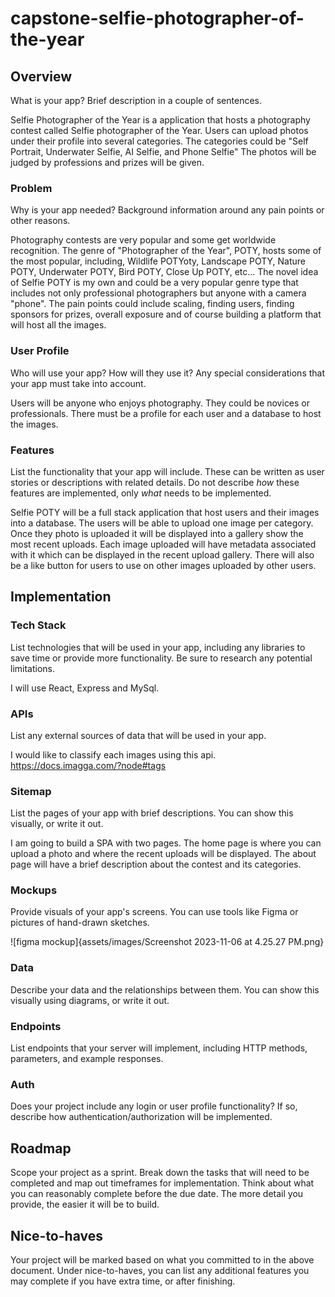 # capstone-selfie-photographer-of-the-year

## Overview

What is your app? Brief description in a couple of sentences.

Selfie Photographer of the Year is a application that hosts a photography contest called Selfie photographer of the Year. Users can upload photos under their profile into several categories. The categories could be "Self Portrait, Underwater Selfie, AI Selfie, and Phone Selfie" The photos will be judged by professions and prizes will be given.

### Problem

Why is your app needed? Background information around any pain points or other reasons.

Photography contests are very popular and some get worldwide recognition. The genre of "Photographer of the Year", POTY, hosts some of the most popular, including, Wildlife POTYoty, Landscape POTY, Nature POTY, Underwater POTY, Bird POTY, Close Up POTY, etc... The novel idea of Selfie POTY is my own and could be a very popular genre type that includes not only professional photographers but anyone with a camera "phone". The pain points could include scaling, finding users, finding sponsors for prizes, overall exposure and of course building a platform that will host all the images.

### User Profile

Who will use your app? How will they use it? Any special considerations that your app must take into account.

Users will be anyone who enjoys photography. They could be novices or professionals. There must be a profile for each user and a database to host the images.

### Features

List the functionality that your app will include. These can be written as user stories or descriptions with related details. Do not describe _how_ these features are implemented, only _what_ needs to be implemented.

Selfie POTY will be a full stack application that host users and their images into a database. The users will be able to upload one image per category. Once they photo is uploaded it will be displayed into a gallery show the most recent uploads. Each image uploaded will have metadata associated with it which can be displayed in the recent upload gallery. There will also be a like button for users to use on other images uploaded by other users.

## Implementation

### Tech Stack

List technologies that will be used in your app, including any libraries to save time or provide more functionality. Be sure to research any potential limitations.

I will use React, Express and MySql.

### APIs

List any external sources of data that will be used in your app.

I would like to classify each images using this api. https://docs.imagga.com/?node#tags

### Sitemap

List the pages of your app with brief descriptions. You can show this visually, or write it out.

I am going to build a SPA with two pages. The home page is where you can upload a photo and where the recent uploads will be displayed. The about page will have a brief description about the contest and its categories.

### Mockups

Provide visuals of your app's screens. You can use tools like Figma or pictures of hand-drawn sketches.

![figma mockup]{assets/images/Screenshot 2023-11-06 at 4.25.27 PM.png}

### Data

Describe your data and the relationships between them. You can show this visually using diagrams, or write it out.

### Endpoints

List endpoints that your server will implement, including HTTP methods, parameters, and example responses.

### Auth

Does your project include any login or user profile functionality? If so, describe how authentication/authorization will be implemented.

## Roadmap

Scope your project as a sprint. Break down the tasks that will need to be completed and map out timeframes for implementation. Think about what you can reasonably complete before the due date. The more detail you provide, the easier it will be to build.

## Nice-to-haves

Your project will be marked based on what you committed to in the above document. Under nice-to-haves, you can list any additional features you may complete if you have extra time, or after finishing.
